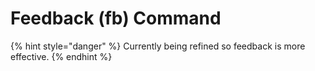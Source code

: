 # Feedback \(fb\) Command

{% hint style="danger" %}
Currently being refined so feedback is more effective.
{% endhint %}

